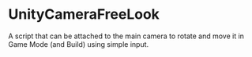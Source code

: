 # UnityCameraFreeLook
A script that can be attached to the main camera to rotate and move it in Game Mode (and Build) using simple input.
